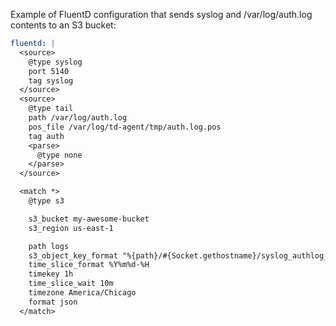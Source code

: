 Example of FluentD configuration that sends syslog and /var/log/auth.log contents to an S3 bucket:
```yaml
fluentd: |
  <source>
    @type syslog
    port 5140
    tag syslog
  </source>
  <source>
    @type tail
    path /var/log/auth.log
    pos_file /var/log/td-agent/tmp/auth.log.pos
    tag auth
    <parse>
      @type none
    </parse>
  </source>

  <match *>
    @type s3

    s3_bucket my-awesome-bucket
    s3_region us-east-1

    path logs
    s3_object_key_format "%{path}/#{Socket.gethostname}/syslog_authlog_%{time_slice}_%{index}.%{file_extension}"
    time_slice_format %Y%m%d-%H
    timekey 1h
    time_slice_wait 10m
    timezone America/Chicago
    format json
  </match>
```
